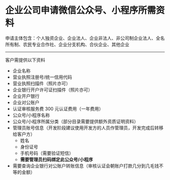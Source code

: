 # 企业公司申请微信公众号、小程序所需资料

申请主体包含：个人独资企业、企业法人、企业非法人、非公司制企业法人、全名所有制、农民专业合作社、企业分支机构、合伙企业、其他企业

---

客户需提供以下资料

- 企业名称
- 营业执照注册号/统一信用代码
- 营业执照扫描件（照片亦可）
- 企业银行开户许可证扫描件（照片亦可）
- 企业开户银行
- 企业对公账户
- 认证审核服务费 300 元认证费用（一年费用）
- 公众号/小程序名称
- 公众号/小程序所属分类（部分目录需要提供额外资质证明资料）
- 管理员账号信息（开发阶段建议使用开发方的人员作管理员，开发完成后转移给客户方）
    - 姓名
    - 身份证号
    - 手机号码（需要验证短信）
    - **需要管理员扫码绑定此公众号/小程序**
- 需要查询企业银行对公账户转账信息（审核认证会朝账户打款几分到几毛钱不等的金额）